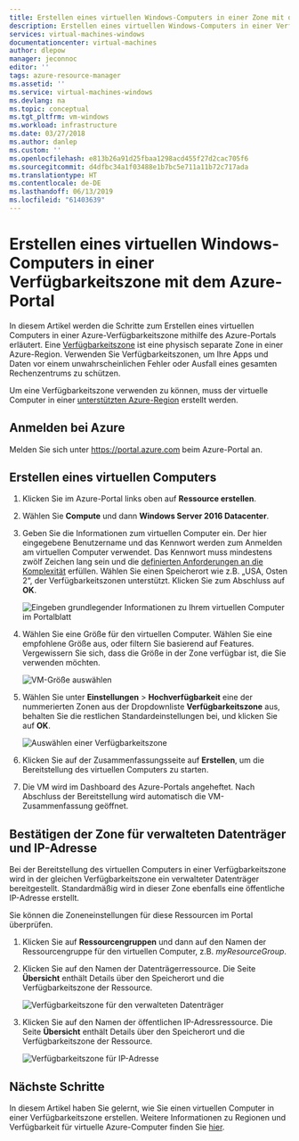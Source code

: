 ```yaml
---
title: Erstellen eines virtuellen Windows-Computers in einer Zone mit dem Azure-Portal | Microsoft Docs
description: Erstellen eines virtuellen Windows-Computers in einer Verfügbarkeitszone mit dem Azure-Portal
services: virtual-machines-windows
documentationcenter: virtual-machines
author: dlepow
manager: jeconnoc
editor: ''
tags: azure-resource-manager
ms.assetid: ''
ms.service: virtual-machines-windows
ms.devlang: na
ms.topic: conceptual
ms.tgt_pltfrm: vm-windows
ms.workload: infrastructure
ms.date: 03/27/2018
ms.author: danlep
ms.custom: ''
ms.openlocfilehash: e813b26a91d25fbaa1298acd455f27d2cac705f6
ms.sourcegitcommit: d4dfbc34a1f03488e1b7bc5e711a11b72c717ada
ms.translationtype: HT
ms.contentlocale: de-DE
ms.lasthandoff: 06/13/2019
ms.locfileid: "61403639"
---
```

# <a name="create-a-windows-virtual-machine-in-an-availability-zone-with-the-azure-portal"></a>Erstellen eines virtuellen Windows-Computers in einer Verfügbarkeitszone mit dem Azure-Portal

In diesem Artikel werden die Schritte zum Erstellen eines virtuellen Computers in einer Azure-Verfügbarkeitszone mithilfe des Azure-Portals erläutert. Eine [Verfügbarkeitszone](../../availability-zones/az-overview.md) ist eine physisch separate Zone in einer Azure-Region. Verwenden Sie Verfügbarkeitszonen, um Ihre Apps und Daten vor einem unwahrscheinlichen Fehler oder Ausfall eines gesamten Rechenzentrums zu schützen.

Um eine Verfügbarkeitszone verwenden zu können, muss der virtuelle Computer in einer [unterstützten Azure-Region](../../availability-zones/az-overview.md#services-support-by-region) erstellt werden.

## <a name="sign-in-to-azure"></a>Anmelden bei Azure 

Melden Sie sich unter https://portal.azure.com beim Azure-Portal an.

## <a name="create-virtual-machine"></a>Erstellen eines virtuellen Computers

1. Klicken Sie im Azure-Portal links oben auf **Ressource erstellen**.

2. Wählen Sie **Compute** und dann **Windows Server 2016 Datacenter**. 

3. Geben Sie die Informationen zum virtuellen Computer ein. Der hier eingegebene Benutzername und das Kennwort werden zum Anmelden am virtuellen Computer verwendet. Das Kennwort muss mindestens zwölf Zeichen lang sein und die [definierten Anforderungen an die Komplexität](faq.md#what-are-the-password-requirements-when-creating-a-vm) erfüllen. Wählen Sie einen Speicherort wie z.B. „USA, Osten 2“, der Verfügbarkeitszonen unterstützt. Klicken Sie zum Abschluss auf **OK**.

    ![Eingeben grundlegender Informationen zu Ihrem virtuellen Computer im Portalblatt](./media/create-portal-availability-zone/create-windows-vm-portal-basic-blade.png)

4. Wählen Sie eine Größe für den virtuellen Computer. Wählen Sie eine empfohlene Größe aus, oder filtern Sie basierend auf Features. Vergewissern Sie sich, dass die Größe in der Zone verfügbar ist, die Sie verwenden möchten.

    ![VM-Größe auswählen](./media/create-portal-availability-zone/create-windows-vm-portal-sizes.png)  

5. Wählen Sie unter **Einstellungen** > **Hochverfügbarkeit** eine der nummerierten Zonen aus der Dropdownliste **Verfügbarkeitszone** aus, behalten Sie die restlichen Standardeinstellungen bei, und klicken Sie auf **OK**.

    ![Auswählen einer Verfügbarkeitszone](./media/create-portal-availability-zone/create-windows-vm-portal-availability-zone.png)

6. Klicken Sie auf der Zusammenfassungsseite auf **Erstellen**, um die Bereitstellung des virtuellen Computers zu starten.

7. Die VM wird im Dashboard des Azure-Portals angeheftet. Nach Abschluss der Bereitstellung wird automatisch die VM-Zusammenfassung geöffnet.

## <a name="confirm-zone-for-managed-disk-and-ip-address"></a>Bestätigen der Zone für verwalteten Datenträger und IP-Adresse

Bei der Bereitstellung des virtuellen Computers in einer Verfügbarkeitszone wird in der gleichen Verfügbarkeitszone ein verwalteter Datenträger bereitgestellt. Standardmäßig wird in dieser Zone ebenfalls eine öffentliche IP-Adresse erstellt.

Sie können die Zoneneinstellungen für diese Ressourcen im Portal überprüfen.  

1. Klicken Sie auf **Ressourcengruppen** und dann auf den Namen der Ressourcengruppe für den virtuellen Computer, z.B. *myResourceGroup*.

2. Klicken Sie auf den Namen der Datenträgerressource. Die Seite **Übersicht** enthält Details über den Speicherort und die Verfügbarkeitszone der Ressource.

    ![Verfügbarkeitszone für den verwalteten Datenträger](./media/create-portal-availability-zone/create-windows-vm-portal-disk.png)

3. Klicken Sie auf den Namen der öffentlichen IP-Adressressource. Die Seite **Übersicht** enthält Details über den Speicherort und die Verfügbarkeitszone der Ressource.

    ![Verfügbarkeitszone für IP-Adresse](./media/create-portal-availability-zone/create-windows-vm-portal-ip.png)



## <a name="next-steps"></a>Nächste Schritte

In diesem Artikel haben Sie gelernt, wie Sie einen virtuellen Computer in einer Verfügbarkeitszone erstellen. Weitere Informationen zu Regionen und Verfügbarkeit für virtuelle Azure-Computer finden Sie [hier](regions-and-availability.md).
